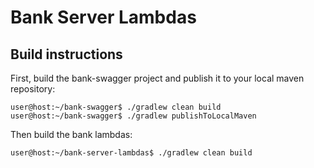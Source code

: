 # Bank Server Lambdas
## Build instructions

First, build the bank-swagger project and publish it to your local maven repository:

```
user@host:~/bank-swagger$ ./gradlew clean build
user@host:~/bank-swagger$ ./gradlew publishToLocalMaven
```

Then build the bank lambdas:

```
user@host:~/bank-server-lambdas$ ./gradlew clean build
```
